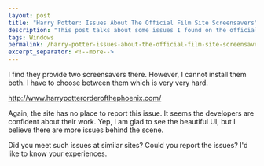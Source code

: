 ```yaml
---
layout: post
title: "Harry Potter: Issues About The Official Film Site Screensavers"
description: "This post talks about some issues I found on the official film site of Harry Potter and the Order of the Phoenix."
tags: Windows
permalink: /harry-potter-issues-about-the-official-film-site-screensavers-5ce7b367c5dc
excerpt_separator: <!--more-->
---
```


I find they provide two screensavers there. However, I cannot install them both. I have to choose between them which is very very hard.

http://www.harrypotterorderofthephoenix.com/

Again, the site has no place to report this issue. It seems the developers are confident about their work. Yep, I am glad to see the beautiful UI, but I believe there are more issues behind the scene.

Did you meet such issues at similar sites? Could you report the issues? I'd like to know your experiences.
<!--more-->